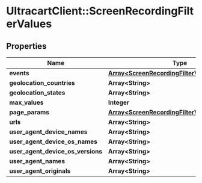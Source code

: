 # UltracartClient::ScreenRecordingFilterValues

## Properties
Name | Type | Description | Notes
------------ | ------------- | ------------- | -------------
**events** | [**Array&lt;ScreenRecordingFilterValuesEvent&gt;**](ScreenRecordingFilterValuesEvent.md) |  | [optional] 
**geolocation_countries** | **Array&lt;String&gt;** |  | [optional] 
**geolocation_states** | **Array&lt;String&gt;** |  | [optional] 
**max_values** | **Integer** |  | [optional] 
**page_params** | [**Array&lt;ScreenRecordingFilterValuesPageParam&gt;**](ScreenRecordingFilterValuesPageParam.md) |  | [optional] 
**urls** | **Array&lt;String&gt;** |  | [optional] 
**user_agent_device_names** | **Array&lt;String&gt;** |  | [optional] 
**user_agent_device_os_names** | **Array&lt;String&gt;** |  | [optional] 
**user_agent_device_os_versions** | **Array&lt;String&gt;** |  | [optional] 
**user_agent_names** | **Array&lt;String&gt;** |  | [optional] 
**user_agent_originals** | **Array&lt;String&gt;** |  | [optional] 


